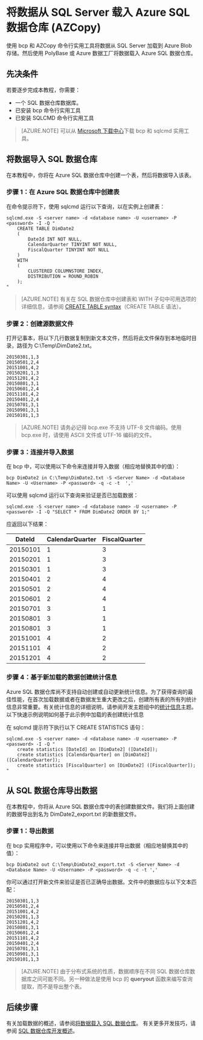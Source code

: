 <properties
   pageTitle="将数据从 SQL Server 载入 Azure SQL 数据仓库 (PolyBase) | Azure"
   description="使用 bcp 将数据从 SQL Server 导出到平面文件，使用 AZCopy 将数据导入 Azure Blob 存储，使用 PolyBase 将数据引入 Azure SQL 数据仓库。"
   services="sql-data-warehouse"
   documentationCenter="NA"
   authors="lodipalm"
   manager="barbkess"
   editor=""/>

<tags
   ms.service="sql-data-warehouse"
   ms.date="06/30/2016"
   wacn.date="08/08/2016"/>


# 将数据从 SQL Server 载入 Azure SQL 数据仓库 (AZCopy)

使用 bcp 和 AZCopy 命令行实用工具将数据从 SQL Server 加载到 Azure Blob 存储。然后使用 PolyBase 或 Azure 数据工厂将数据载入 Azure SQL 数据仓库。


## 先决条件

若要逐步完成本教程，你需要：

- 一个 SQL 数据仓库数据库。
- 已安装 bcp 命令行实用工具
- 已安装 SQLCMD 命令行实用工具

>[AZURE.NOTE] 可以从 [Microsoft 下载中心][]下载 bcp 和 sqlcmd 实用工具。

## 将数据导入 SQL 数据仓库

在本教程中，你将在 Azure SQL 数据仓库中创建一个表，然后将数据导入该表。

### 步骤 1：在 Azure SQL 数据仓库中创建表

在命令提示符下，使用 sqlcmd 运行以下查询，以在实例上创建表：


    sqlcmd.exe -S <server name> -d <database name> -U <username> -P <password> -I -Q "
        CREATE TABLE DimDate2
        (
            DateId INT NOT NULL,
            CalendarQuarter TINYINT NOT NULL,
            FiscalQuarter TINYINT NOT NULL
        )
        WITH
        (
            CLUSTERED COLUMNSTORE INDEX,
            DISTRIBUTION = ROUND_ROBIN
        );
    "


>[AZURE.NOTE] 有关在 SQL 数据仓库中创建表和 WITH 子句中可用选项的详细信息，请参阅 [CREATE TABLE syntax][]（CREATE TABLE 语法）。

### 步骤 2：创建源数据文件

打开记事本，将以下几行数据复制到新文本文件，然后将此文件保存到本地临时目录，路径为 C:\Temp\DimDate2.txt。


    20150301,1,3
    20150501,2,4
    20151001,4,2
    20150201,1,3
    20151201,4,2
    20150801,3,1
    20150601,2,4
    20151101,4,2
    20150401,2,4
    20150701,3,1
    20150901,3,1
    20150101,1,3


> [AZURE.NOTE] 请务必记得 bcp.exe 不支持 UTF-8 文件编码。使用 bcp.exe 时，请使用 ASCII 文件或 UTF-16 编码的文件。

### 步骤 3：连接并导入数据
在 bcp 中，可以使用以下命令来连接并导入数据（相应地替换其中的值）：


    bcp DimDate2 in C:\Temp\DimDate2.txt -S <Server Name> -d <Database Name> -U <Username> -P <password> -q -c -t  ','


可以使用 sqlcmd 运行以下查询来验证是否已加载数据：


    sqlcmd.exe -S <server name> -d <database name> -U <username> -P <password> -I -Q "SELECT * FROM DimDate2 ORDER BY 1;"


应返回以下结果：

DateId |CalendarQuarter |FiscalQuarter
----------- |--------------- |-------------
20150101 |1 |3
20150201 |1 |3
20150301 |1 |3
20150401 |2 |4
20150501 |2 |4
20150601 |2 |4
20150701 |3 |1
20150801 |3 |1
20150801 |3 |1
20151001 |4 |2
20151101 |4 |2
20151201 |4 |2

### 步骤 4：基于新加载的数据创建统计信息

Azure SQL 数据仓库尚不支持自动创建或自动更新统计信息。为了获得查询的最佳性能，在首次加载数据或者在数据发生重大更改之后，创建所有表的所有列统计信息非常重要。有关统计信息的详细说明，请参阅开发主题组中的[统计信息][]主题。以下快速示例说明如何基于此示例中加载的表创建统计信息

在 sqlcmd 提示符下执行以下 CREATE STATISTICS 语句：


    sqlcmd.exe -S <server name> -d <database name> -U <username> -P <password> -I -Q "
        create statistics [DateId] on [DimDate2] ([DateId]);
        create statistics [CalendarQuarter] on [DimDate2] ([CalendarQuarter]);
        create statistics [FiscalQuarter] on [DimDate2] ([FiscalQuarter]);
    "


## 从 SQL 数据仓库导出数据
在本教程中，你将从 Azure SQL 数据仓库中的表创建数据文件。我们将上面创建的数据导出到名为 DimDate2_export.txt 的新数据文件。

### 步骤 1：导出数据

在 bcp 实用程序中，可以使用以下命令来连接并导出数据（相应地替换其中的值）：


    bcp DimDate2 out C:\Temp\DimDate2_export.txt -S <Server Name> -d <Database Name> -U <Username> -P <password> -q -c -t ','

你可以通过打开新文件来验证是否已正确导出数据。文件中的数据应与以下文本匹配：


    20150301,1,3
    20150501,2,4
    20151001,4,2
    20150201,1,3
    20151201,4,2
    20150801,3,1
    20150601,2,4
    20151101,4,2
    20150401,2,4
    20150701,3,1
    20150901,3,1
    20150101,1,3


>[AZURE.NOTE] 由于分布式系统的性质，数据顺序在不同 SQL 数据仓库数据库之间可能不同。另一种做法是使用 bcp 的 **queryout** 函数来编写查询提取，而不是导出整个表。

## 后续步骤
有关加载数据的概述，请参阅[将数据载入 SQL 数据仓库][]。
有关更多开发技巧，请参阅 [SQL 数据仓库开发概述][]。

<!--Image references-->

<!--Article references-->

[将数据载入 SQL 数据仓库]: /documentation/articles/sql-data-warehouse-overview-load/
[SQL 数据仓库开发概述]: /documentation/articles/sql-data-warehouse-overview-develop/
[Table Design]: /documentation/articles/sql-data-warehouse-develop-table-design/
[统计信息]: /documentation/articles/sql-data-warehouse-develop-statistics/

<!--MSDN references-->
[bcp]: https://msdn.microsoft.com/zh-cn/library/ms162802.aspx
[CREATE TABLE syntax]: https://msdn.microsoft.com/zh-cn/library/mt203953.aspx

<!--Other Web references-->
[Microsoft 下载中心]: https://www.microsoft.com/download/details.aspx?id=36433

<!---HONumber=Mooncake_0801_2016-->